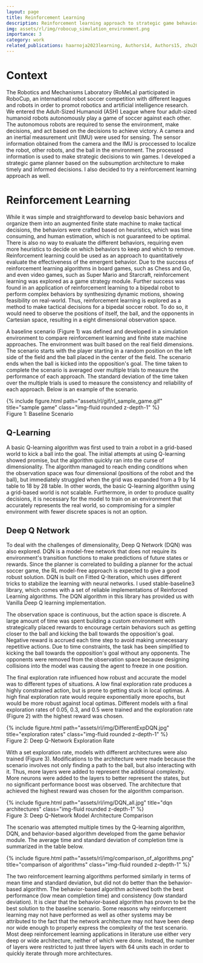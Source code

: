 ```yaml
---
layout: page
title: Reinforcement Learning
description: Reinforcement learning approach to strategic game behavior
img: assets/rl/img/robocup_simulation_environment.png
importance: 3
category: work
related_publications: haarnoja2023learning, Authors14, Authors15, zhu2021deep, ibarz2021train, pathak2017curiosity, kaelbling1996reinforcement, florensa2018automatic, riedmiller2018learning, ahn2023development, carreras2003proposal
---
```


# Context
The Robotics and Mechanisms Laboratory (RoMeLa) participated in RoboCup, an international robot soccer competition with different leagues and robots in order to promot robotics and artificial intelligence research. We entered the Adult-Sized Humanoid (ASH) League where four adult-sized humanoid robots autonomously play a game of soccer against each other. The autonomous robots are required to sense the environment, make decisions, and act based on the decisions to achieve victory. A camera and an inertial measurement unit (IMU) were used for sensing. The sensor information obtained from the camera and the IMU is proccessed to localize the robot, other robots, and the ball in the environment. The processed information is used to make strategic decisions to win games. I developed a strategic game planner based on the subsumption architecture to make timely and informed decisions. I also decided to try a reinforcement learning approach as well.

# Reinforcement Learning
While it was simple and straightforward to develop basic behaviors and organize them into an augmented finite state machine to make tactical decisions, the behaviors were crafted based on heuristics, which was time consuming, and human estimation, which is not guaranteed to be optimal. There is also no way to evaluate the different behaviors, requiring even more heuristics to decide on which behaviors to keep and which to remove. Reinforcement learning could be used as an approach to quantitatively evaluate the effectiveness of the emergent behavior. Due to the success of reinforcement learning algorithms in board games, such as Chess and Go, and even video games, such as Super Mario and Starcraft, reinforcement learning was explored as a game strategy module. Further success was found in an application of reinforcement learning to a bipedal robot to perform complex behaviors by synthesizing dynamic motions, showing feasibility on real-world. Thus, reinforcement learning is explored as a method to make tactical decisions for a bipedal soccer robot. To do so, it would need to observe the positions of itself, the ball, and the opponents in Cartesian space, resulting in a eight dimensional observation space.

A baseline scenario (Figure 1) was defined and developed in a simulation environment to compare reinforcement learning and finite state machine approaches. The environment was built based on the real field dimensions. The scenario starts with the player starting in a random position on the left side of the field and the ball placed in the center of the field. The scenario ends when the ball is kicked into the opposition's goal. The time taken to complete the scenario is averaged over multiple trials to measure the performance of each approach. The standard deviation of the time taken over the multiple trials is used to measure the consistency and reliability of each approach. Below is an example of the scenario.

<div class="row">
    <div class="col">
    </div>
    <div class="col-6">
        {% include figure.html path="assets/rl/gif/rl_sample_game.gif" title="sample game" class="img-fluid rounded z-depth-1" %}
    </div>
    <div class="col">
    </div>
</div>
<div class="caption">
    Figure 1: Baseline Scenario
</div>

## Q-Learning
A basic Q-learning algorithm was first used to train a robot in a grid-based world to kick a ball into the goal. The initial attempts at using Q-learning showed promise, but the algorithm quickly ran into the curse of dimensionality. The algorithm managed to reach ending conditions when the observation space was four dimensional (positions of the robot and the ball), but immediately struggled when the grid was expanded from a 9 by 14 table to 18 by 28 table. In other words, the basic Q-learning algorithm using a grid-based world is not scalable. Furthermore, in order to produce quality decisions, it is necessary for the model to train on an environment that accurately represents the real world, so compromising for a simpler environment with fewer discrete spaces is not an option.

## Deep Q Network
To deal with the challenges of dimensionality, Deep Q Network (DQN) was also explored. DQN is a model-free network that does not require its environment's transition functions to make predictions of future states or rewards. Since the planner is correlated to building a planner for the actual soccer game, the RL model-free approach is expected to give a good robust solution. DQN is built on Fitted Q-Iteration, which uses different tricks to stabilize the learning with neural networks. I used stable-baseline3 library, which comes with a set of reliable implementations of Reinforced Learning algorithms. The DQN algorithm in this library has provided us with Vanilla Deep Q learning implementation.

The observation space is continuous, but the action space is discrete. A large amount of time was spent building a custom environment with strategically placed rewards to encourage certain behaviors such as getting closer to the ball and kicking the ball towards the opposition's goal. Negative reward is accrued each time step to avoid making unnecessary repetitive actions. Due to time constraints, the task has been simplified to kicking the ball towards the opposition's goal without any opponents. The opponents were removed from the observation space because designing collisions into the model was causing the agent to freeze in one position.

The final exploration rate influenced how robust and accurate the model was to different types of situations. A low final exploration rate produces a highly constrained action, but is prone to getting stuck in local optimas. A high final exploration rate would require exponentially more epochs, but would be more robust against local optimas. Different models with a final exploration rates of 0.05, 0.3, and 0.5 were trained and the exploration rate (Figure 2) with the highest reward was chosen.

<div class="row">
    <div class="col-sm mt-3 mt-md-0">
        {% include figure.html path="assets/rl/img/DifferentExpDQN.jpg" title="exploration rates" class="img-fluid rounded z-depth-1" %}
    </div>
</div>
<div class="caption">
    Figure 2: Deep Q-Network Exploration Rate
</div>

With a set exploration rate, models with different architectures were also trained (Figure 3). Modifications to the architecture were made because the scenario involves not only finding a path to the ball, but also interacting with it. Thus, more layers were added to represent the additional complexity. More neurons were added to the layers to better represent the states, but no significant performance boost was observed. The architecture that achieved the highest reward was chosen for the algorithm comparison.

<div class="row">
    <div class="col-sm mt-3 mt-md-0">
        {% include figure.html path="assets/rl/img/DQN_all.jpg" title="dqn architectures" class="img-fluid rounded z-depth-1" %}
    </div>
</div>
<div class="caption">
    Figure 3: Deep Q-Network Model Architecture Comparison
</div>

The scenario was attempted multiple times by the Q-learning algorithm, DQN, and behavior-based algorithm developed from the game behavior module. The average time and standard deviation of completion time is summarized in the table below.

<div class="row">
    <div class="col-sm mt-3 mt-md-0">
        {% include figure.html path="assets/rl/img/comparison_of_algorithms.png" title="comparison of algorithms" class="img-fluid rounded z-depth-1" %}
    </div>
</div>

The two reinforcement learning algorithms performed similarly in terms of mean time and standard deviation, but did not do better than the behavior-based algorithm. The behavior-based algorithm achieved both the best performance (low mean completion time) and consistency (low standard deviation). It is clear that the behavior-based algorithm has proven to be the best solution to the baseline scenario. Some reasons why reinforcement learning may not have performed as well as other systems may be attributed to the fact that the network architecture may not have been deep nor wide enough to properly express the complexity of the test scenario. Most deep reinforcement learning applications in literature use either very deep or wide architecture, neither of which were done. Instead, the number of layers were restricted to just three layers with 64 units each in order to quickly iterate through more architectures.


